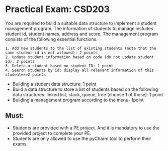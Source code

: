 # Practical Exam: CSD203
 You are required to build a suitable data structure to implement a student management program. The information of students to manage 
 includes student id, student names, address and score. The management program consists of the following essential functions: 
 
    1. Add new students to the list of existing students (note that the same student id is not allowed): 2 points
    2. Update student information based on code (do not update student id): 2 points
    3. Delete a student based on student ID: 1 point
    4. Search students by id: display all relevant information of this student==>2 points 
    
- Building a student data structure: 1 point
- Build a data structure to store a list of students based on the following data structures: linked list, stack, queue, tree (choose 1 of these): 1 point
- Building a management program according to the menu- 1point
## Must:
- Students are provided with a PE project. And it is mandatory to use the provided project to complete your PE.
- Students are only allowed to use the pyCharm tool to perform their exams.
